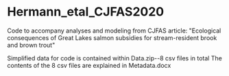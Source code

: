 # Hermann_etal_CJFAS2020

Code to accompany analyses and modeling from CJFAS article: 
  "Ecological consequences of Great Lakes salmon subsidies for stream-resident brook and brown trout"
  
Simplified data for code is contained within Data.zip--8 csv files in total
The contents of the 8 csv files are explained in Metadata.docx
